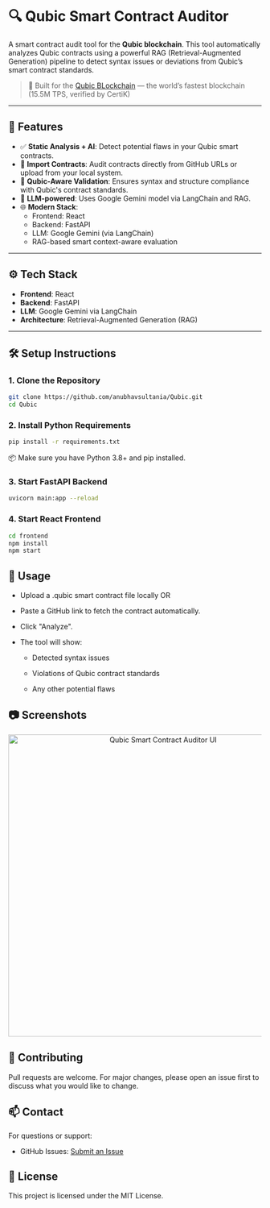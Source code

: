 # 🔍 Qubic Smart Contract Auditor

A smart contract audit tool for the **Qubic blockchain**. This tool automatically analyzes Qubic contracts using a powerful RAG (Retrieval-Augmented Generation) pipeline to detect syntax issues or deviations from Qubic’s smart contract standards.
> 🔗 Built for the [Qubic BLockchain](https://qubic.org/) — the world’s fastest blockchain (15.5M TPS, verified by CertiK)
---

## 🚀 Features

- ✅ **Static Analysis + AI**: Detect potential flaws in your Qubic smart contracts.
- 📂 **Import Contracts**: Audit contracts directly from GitHub URLs or upload from your local system.
- 📜 **Qubic-Aware Validation**: Ensures syntax and structure compliance with Qubic's contract standards.
- 🤖 **LLM-powered**: Uses Google Gemini model via LangChain and RAG.
- 🌐 **Modern Stack**:
  - Frontend: React
  - Backend: FastAPI
  - LLM: Google Gemini (via LangChain)
  - RAG-based smart context-aware evaluation

---

## ⚙️ Tech Stack

- **Frontend**: React
- **Backend**: FastAPI
- **LLM**: Google Gemini via LangChain
- **Architecture**: Retrieval-Augmented Generation (RAG)

---

## 🛠️ Setup Instructions

### 1. Clone the Repository
```bash
git clone https://github.com/anubhavsultania/Qubic.git
cd Qubic
```
### 2. Install Python Requirements
```bash
pip install -r requirements.txt
```
📦 Make sure you have Python 3.8+ and pip installed.

### 3. Start FastAPI Backend
```bash
uvicorn main:app --reload
```
### 4. Start React Frontend
```bash
cd frontend
npm install
npm start
```
## 🧪 Usage
* Upload a .qubic smart contract file locally OR

* Paste a GitHub link to fetch the contract automatically.

* Click "Analyze".

* The tool will show:

  * Detected syntax issues

  * Violations of Qubic contract standards

  * Any other potential flaws

## 📷 Screenshots
<p align="center"> <img src="screenshots/ui.png" width="600" alt="Qubic Smart Contract Auditor UI"/> </p>

## 🤝 Contributing
Pull requests are welcome. For major changes, please open an issue first to discuss what you would like to change.

## 📫 Contact
For questions or support:

* GitHub Issues: [Submit an Issue](https://github.com/anubhavsultania/Qubic/issues/new)

## 📝 License
This project is licensed under the MIT License.
